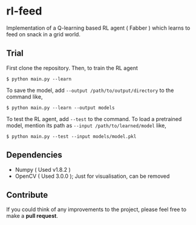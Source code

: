 # rl-feed
Implementation of a Q-learning based RL agent ( Fabber ) which learns to feed on snack in a grid world.

## Trial
First clone the repository. Then, to train the RL agent

```
$ python main.py --learn
```
To save the model, add ```--output /path/to/output/directory``` to the command like,

```
$ python main.py --learn --output models
```

To test the RL agent, add ```--test``` to the command. To load a pretrained model,
mention its path as ```--input /path/to/learned/model``` like,

```
$ python main.py --test --input models/model.pkl
```

## Dependencies
* Numpy ( Used v1.8.2 )
* OpenCV ( Used 3.0.0 ); Just for visualisation, can be removed

## Contribute
If you could think of any improvements to the project, please feel free to make a **pull request**.
